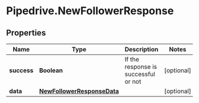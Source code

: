 # Pipedrive.NewFollowerResponse

## Properties

Name | Type | Description | Notes
------------ | ------------- | ------------- | -------------
**success** | **Boolean** | If the response is successful or not | [optional] 
**data** | [**NewFollowerResponseData**](NewFollowerResponseData.md) |  | [optional] 


